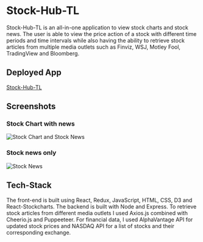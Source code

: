 # Stock-Hub-TL

Stock-Hub-TL is an all-in-one application to view stock charts and stock news. The user is able to view the price action of a stock with different time periods and time intervals while also having the ability to retrieve stock articles from multiple media outlets such as Finviz, WSJ, Motley Fool, TradingView and Bloomberg. 

## Deployed App

<a href="https://stock-hub-tl.herokuapp.com/"> Stock-Hub-TL </a>

## Screenshots
### Stock Chart with news
![Stock Chart and Stock News](https://stock-hub-tl.s3.amazonaws.com/Home+Recording+-+GIF.gif)

### Stock news only
![Stock News](https://stock-hub-tl.s3.amazonaws.com/Stock+News+-+GIF.gif)

## Tech-Stack

The front-end is built using React, Redux, JavaScript, HTML, CSS, D3 and React-Stockcharts. The backend is built with Node and Express. To retrieve stock articles from different media outlets I used Axios.js combined with Cheerio.js and Puppeeteer. For financial data, I used AlphaVantage API for updated stock prices and NASDAQ API for a list of stocks and their corresponding exchange.
